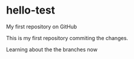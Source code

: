 # hello-test
My first repository on GitHub

This is my first repository commiting the changes.

Learning about the the branches now

